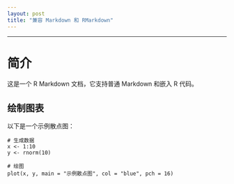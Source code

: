 ```yaml
---
layout: post
title: "兼容 Markdown 和 RMarkdown"
---
```

------------------------------------------------------------------------


# 简介

这是一个 R Markdown 文档，它支持普通 Markdown 和嵌入 R 代码。

## 绘制图表

以下是一个示例散点图：

```{r echo=TRUE, warning=FALSE}
# 生成数据
x <- 1:10
y <- rnorm(10)

# 绘图
plot(x, y, main = "示例散点图", col = "blue", pch = 16)

```
